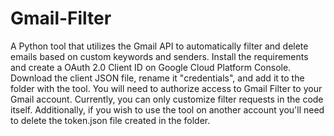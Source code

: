 # Gmail-Filter 
A Python tool that utilizes the Gmail API to automatically filter and delete emails based on custom keywords and senders. Install the requirements and create a OAuth 2.0 Client ID on Google Cloud Platform Console. Download the client JSON file, rename it "credentials", and add it to the folder with the tool. You will need to authorize access to Gmail Filter to your Gmail account. Currently, you can only customize filter requests in the code itself. Additionally, if you wish to use the tool on another account you'll need to delete the token.json file created in the folder.
